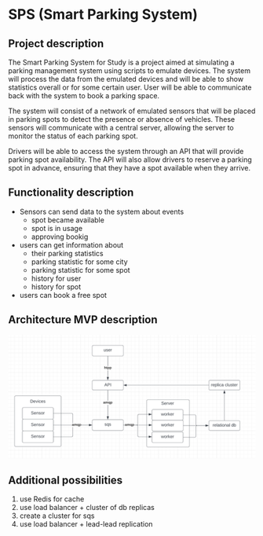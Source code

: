 # SPS (Smart Parking System)
## Project description 
The Smart Parking System for Study is a project aimed at simulating a parking management system using scripts to  emulate devices. The system will process the data from the emulated devices and will be able to show statistics overall or for some certain user. User will be able to communicate back with the system to book a parking space.

The system will consist of a network of emulated sensors that will be placed in parking spots to detect the presence or absence of vehicles. These sensors will communicate with a central server, allowing the server to monitor the status of each parking spot.

Drivers will be able to access the system through an API that will provide parking spot availability. The API will also allow drivers to reserve a parking spot in advance, ensuring that they have a spot available when they arrive.
## Functionality description
* Sensors can send data to the system about events
    * spot became available
    * spot is in usage
    * approving bookig
* users can get information about
    * their parking statistics
    * parking statistic for some city
    * parking statistic for some spot
    * history for user
    * history for spot
* users can book a free spot
## Architecture MVP description
![](./arch_mvp.png)

## Additional possibilities
1. use Redis for cache
2. use load balancer + cluster of db replicas
3. create a cluster for sqs
4. use load balancer + lead-lead replication